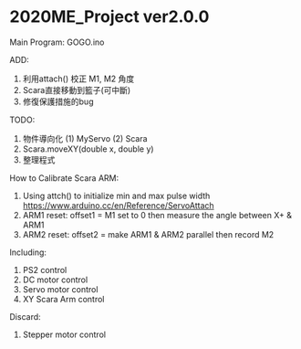 # 2020ME_Project ver2.0.0
Main Program: GOGO.ino

ADD:
1. 利用attach() 校正 M1, M2 角度
2. Scara直接移動到籃子(可中斷)
3. 修復保護措施的bug

TODO:
1. 物件導向化
  (1) MyServo
  (2) Scara
2. Scara.moveXY(double x, double y)
3. 整理程式

How to Calibrate Scara ARM:
1. Using attch() to initialize min and max pulse width <https://www.arduino.cc/en/Reference/ServoAttach>
2. ARM1 reset: offset1 = M1 set to 0 then measure the angle between X+ & ARM1
3. ARM2 reset: offset2 = make ARM1 & ARM2 parallel then record M2

Including:
1. PS2          control
2. DC     motor control
3. Servo  motor control
4. XY Scara Arm control

Discard:
1. Stepper motor control
